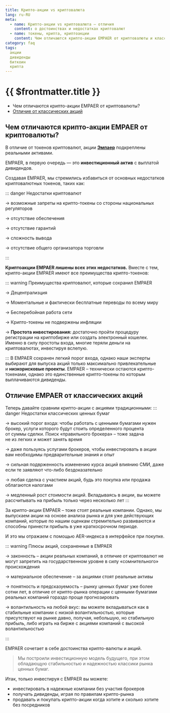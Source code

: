 ```yaml
---
title: Крипто-акции vs криптовалюта 
lang: ru-RU
meta:
  - name: Крипто-акции vs криптовалюта – отличия
    content: о достоинствах и недостатках криптовалют
  - name: токены, крипта, криптоакции
    content: Чем отличаются крипто-акции EMPAER от криптовалюты и классических акций?
category: faq
tags: 
  акции 
  дивиденды
  биткоин 
  крипта
---
```



# {{ $frontmatter.title }} 


* Чем отличаются крипто-акции EMPAER от криптовалюты?
* [Отличие от классических акций](#%D0%BE%D1%82%D0%BB%D0%B8%D1%87%D0%B8%D0%B5-empaer-%D0%BE%D1%82-%D0%BA%D0%BB%D0%B0%D1%81%D1%81%D0%B8%D1%87%D0%B5%D1%81%D0%BA%D0%B8%D1%85-%D0%B0%D0%BA%D1%86%D0%B8%D0%B8)


   
## Чем отличаются крипто-акции EMPAER от криптовалюты? <Badge text="?" type="warning"/> 

 В отличие от токенов криптовалют, акции **[Эмпаер](https://empaer.capital)** подкреплены реальными активами.

EMPAER, в первую очередь — это **инвестиционный актив** с выплатой дивидендов. 

Создавая EMPAER, мы стремились избавиться от&#160;основных недостатков криптовалютных токенов, таких как:

::: danger Недостатки криптовалют

 &#8594;  возможные запреты на крипто-токены со&#160;стороны национальных регуляторов
 
  &#8594;  отсутствие обеспечения
  
  &#8594;  отсутствие гарантий
  
  &#8594;  cложность вывода
  
  &#8594;  отсутствие общего организатора торговли
  
:::

**Криптоакции EMPAER лишены всех этих недостатков.** Вместе с тем, крипто-акции EMPAER имеют все преимущества крипто-токенов:

::: warning Преимущества криптовалют, которые сохранил EMPAER

 &#8594;  Децентрализция
 
  &#8594;  Моментальные и фактически бесплатные переводы по всему миру
  
  &#8594;  Бесперебойная работа сети 

  &#8594;  Крипто-токены не подвержены инфляции

  &#8594; **Простота инвестирования:** достаточно пройти процедуру регистрации на криптобирже или создать электронный кошелек. Именно в силу простоты входа, многие теряли деньги на криптовалютах, инвестируя вслепую. 

:::
В EMPAER сохранен легкий порог входа, однако наши&#160;эксперты выбирают для выпуска акций только максимально привлекательные и&#160;**низкорисковые проекты**. EMPAER – технически остаются крипто-токенами, однако это единственные крипто-токены по которым выплачиваются дивиденды.

## Отличие EMPAER от классических акций <Badge text="?" type="warning"/> 

Теперь давайте сравним крипто-акции с акциями традиционными:
::: danger Недостатки классических ценных бумаг

 &#8594;  высокий порог входа: чтобы работать с&#160;ценными бумагами нужен брокер, услуги которого будут стоить определенного процента от&#160;суммы сделки. Поиск «правильного брокера» – тоже задача не&#160;из&#160;легких и&#160;может занять время
 
 &#8594;   даже пользуясь услугами брокеров, чтобы инвестировать в акции вам необходимы предварительные знания и опыт 
 
  &#8594;   сильная подврженность изменению курса акций влиянию СМИ, даже если&#160;те заявляют что-либо бездоказательно
  
  &#8594;  любая сделка с участием акций, будь это покупка или продажа облагаются налогами

  &#8594; медленный рост стоимости акций. Вкладываясь в акции, вы можете рассчитывать на прибыль только через несколько лет
:::

За крипто-акции EMPAER – тоже стоят реальные компании. Однако, мы выпускаем акции на основе анализа рынка и для уже действующих компаний, которые по нашим оценкам стремительно развиваются и способны принести прибыль в уже краткосрочном периоде. 

И это мы отражаем с помощью AER-индекса в интерфейсе при покупке.


::: warning Плюсы акций, сохраненные в EMPAER

 &#8594;  законность – акции реальных компаний, в отличие от криптовалют не могут запретить на государственном уровне в силу  «сомнительного» происхождения
 
  &#8594;  материальное обеспечение – за акциями стоят реальные активы
  
  &#8594;  понятность и предсказуемость – рынку ценных бумаг уже более сотни лет, в отличие от крипто-рынка операции с ценными бумагами реальных компаний гораздо проще прогнозировать

  &#8594;  волантильность на любой вкус: вы можете вкладываться как в стабильные компании с низкой волантильностью, которые присутствуют на рынке давно, получая, небольшую, но стабильную прибыль, либо играть на бирже с акциями компаний с высокой волантильностью

:::

EMPAER сочетает в себе достоинства крипто-валюты и акций. 

> Мы построили инвестиционную модель будущего, при этом обладающую стабильностью и надежностью классики рынка ценных бумаг. 


Итак, только инвестируя с EMPAER вы можете:

* инвестировать в надежные компании без участия брокеров
* получать дивиденды, играя по правилам крипто-рынка
* продавать и покупать крипто-акции когда хотите и сколько хотите без посредников